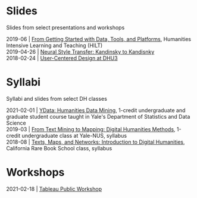 # Slides

Slides from select presentations and workshops  

2019-06 | [From Getting Started with Data, Tools, and Platforms](https://github.com/cderose/Slides-and-Syllabi/tree/master/2019-06_HILT), Humanities Intensive Learning and Teaching (HILT)     
2019-04-26 | [Neural Style Transfer: Kandinsky to Kandisnky](https://github.com/cderose/Presentations/blob/master/2019-04-26_DeRose_Neural_Style_Yale_Smithsonian.zip)  
2018-02-24 | [User-Centered Design at DHU3](https://github.com/cderose/Presentations/blob/master/DeRose_DHU3_slides.zip)   

# Syllabi

Syllabi and slides from select DH classes  

2021-02-01 | [YData: Humanities Data Mining](https://github.com/YaleDHLab/humanities-data-mining), 1-credit undergraduate and graduate student course taught in Yale's Department of Statistics and Data Science  
2019-03 | [From Text Mining to Mapping: Digital Humanities Methods](https://github.com/cderose/Slides-and-Syllabi/blob/master/2019-03_DeRose_Yale-NUS.pdf), 1-credit undergraduate class at Yale-NUS, syllabus  
2018-08 | [Texts, Maps, and Networks: Introduction to Digital Humanities](https://github.com/cderose/Slides-and-Syllabi/blob/master/2018-08_DeRose_CalRBS.pdf), California Rare Book School class, syllabus

# Workshops

2021-02-18 | [Tableau Public Workshop](https://github.com/cderose/Slides-Syllabi-Workshops/blob/master/tableau-workshop/README.md)  
